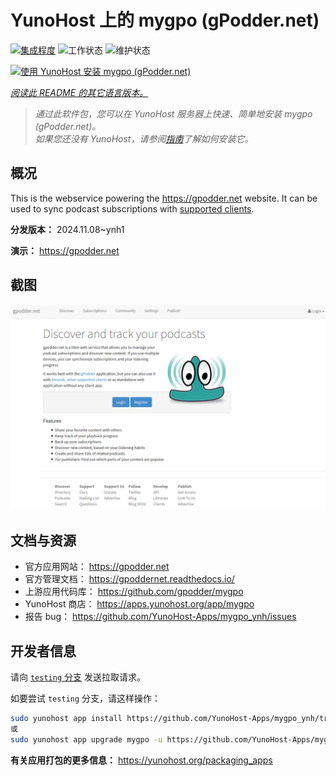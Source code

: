 <!--
注意：此 README 由 <https://github.com/YunoHost/apps/tree/master/tools/readme_generator> 自动生成
请勿手动编辑。
-->

# YunoHost 上的 mygpo (gPodder.net)

[![集成程度](https://dash.yunohost.org/integration/mygpo.svg)](https://ci-apps.yunohost.org/ci/apps/mygpo/) ![工作状态](https://ci-apps.yunohost.org/ci/badges/mygpo.status.svg) ![维护状态](https://ci-apps.yunohost.org/ci/badges/mygpo.maintain.svg)

[![使用 YunoHost 安装 mygpo (gPodder.net)](https://install-app.yunohost.org/install-with-yunohost.svg)](https://install-app.yunohost.org/?app=mygpo)

*[阅读此 README 的其它语言版本。](./ALL_README.md)*

> *通过此软件包，您可以在 YunoHost 服务器上快速、简单地安装 mygpo (gPodder.net)。*  
> *如果您还没有 YunoHost，请参阅[指南](https://yunohost.org/install)了解如何安装它。*

## 概况

This is the webservice powering the https://gpodder.net website. It can be used to sync podcast subscriptions with [supported clients](https://gpoddernet.readthedocs.io/en/latest/user/clients.html).


**分发版本：** 2024.11.08~ynh1

**演示：** <https://gpodder.net>

## 截图

![mygpo (gPodder.net) 的截图](./doc/screenshots/screenshot1.png)

## 文档与资源

- 官方应用网站： <https://gpodder.net>
- 官方管理文档： <https://gpoddernet.readthedocs.io/>
- 上游应用代码库： <https://github.com/gpodder/mygpo>
- YunoHost 商店： <https://apps.yunohost.org/app/mygpo>
- 报告 bug： <https://github.com/YunoHost-Apps/mygpo_ynh/issues>

## 开发者信息

请向 [`testing` 分支](https://github.com/YunoHost-Apps/mygpo_ynh/tree/testing) 发送拉取请求。

如要尝试 `testing` 分支，请这样操作：

```bash
sudo yunohost app install https://github.com/YunoHost-Apps/mygpo_ynh/tree/testing --debug
或
sudo yunohost app upgrade mygpo -u https://github.com/YunoHost-Apps/mygpo_ynh/tree/testing --debug
```

**有关应用打包的更多信息：** <https://yunohost.org/packaging_apps>
